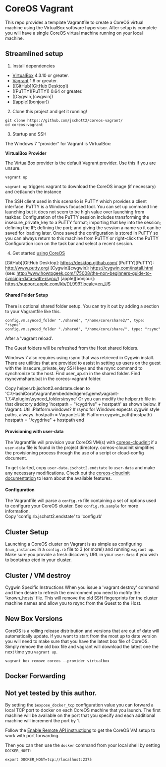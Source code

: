 # CoreOS Vagrant

This repo provides a template Vagrantfile to create a CoreOS virtual machine using the VirtualBox software hypervisor.
After setup is complete you will have a single CoreOS virtual machine running on your local machine.

## Streamlined setup

1) Install dependencies

* [VirtualBox][virtualbox] 4.3.10 or greater.
* [Vagrant][vagrant] 1.6 or greater.
* ([GitHub][GitHub Desktop])
* ([PuTTY][PuTTY]) 0.64 or greater.
* ([Cygwin][cwgwin]) 
* ([apple][bonjour])

2) Clone this project and get it running!

```
git clone https://github.com/jschott2/coreos-vagrant/
cd coreos-vagrant
```

3) Startup and SSH

The Windows 7 "provider" for Vagrant is VirtualBox:

**VirtualBox Provider**

The VirtualBox provider is the default Vagrant provider. Use this if you are unsure.

```
vagrant up
```

``vagrant up`` triggers vagrant to download the CoreOS image (if necessary) and (re)launch the instance

The SSH client used in this scenario is PuTTY which provides a client interface.  PuTTY is a Windows focused tool.
You can set up command line launching but it does not seem to be high value over launching from taskbar. 
Configuration of the PuTTY session includes transforming the insecure_private_key to a PuTTY format; importing that key into the session; defining the IP; defining the port; and giving the session a name so it can be saved for loading later. 
Once saved the configuration is stored in PuTTY so you can always return to this machine from PuTTY or right-click the PuTTY Configuration icon on the task bar and select a recent session.

4) Get started [using CoreOS][using-coreos]

[virtualbox]: https://www.virtualbox.org/
[vagrant]: https://www.vagrantup.com/downloads.html
[using-coreos]: http://coreos.com/docs/using-coreos/
[GitHub][GitHub Desktop]: https://desktop.github.com/
[PuTTY][PuTTY]: http://www.putty.org/
[Cygwin][cwgwin]: https://cygwin.com/install.html  (see: http://www.howtogeek.com/175008/the-non-beginners-guide-to-syncing-data-with-rsync/)
[apple][bonjour]: https://support.apple.com/kb/DL999?locale=en_US

#### Shared Folder Setup

There is optional shared folder setup.
You can try it out by adding a section to your Vagrantfile like this.

```
config.vm.synced_folder "./shared", "/home/core/share2/", type: "rsync"
config.vm.synced_folder "./shared", "/home/core/share/", type: "rsync"
```

After a 'vagrant reload'.

The Guest folders will be refreshed from the Host shared folders.

Windows 7 also requires using rsync that was retrieved in Cygwin install.  There are utilities that are provided to assist in setting up users on the guest with the insecure_private_key SSH keys and the rsync command to synchronize to the host.
Find user_up.sh in the shared folder.
Find rsyncvmshare.bat in the coreos-vagrant folder.

Copy helper.rb.jschott2.endstate.clean to 'C:\HashiCorp\Vagrant\embedded\gems\gems\vagrant-1.7.4\plugins\synced_folders\rsync\' 
Or you can modify the helper.rb file in that directory adding 'hostpath = "/cygdrive" + hostpath' as shown below.
        if Vagrant::Util::Platform.windows?
          # rsync for Windows expects cygwin style paths, always.
          hostpath = Vagrant::Util::Platform.cygwin_path(hostpath)
           hostpath = "/cygdrive" + hostpath
        end

#### Provisioning with user-data

The Vagrantfile will provision your CoreOS VM(s) with [coreos-cloudinit][coreos-cloudinit] if a `user-data` file is found in the project directory.
coreos-cloudinit simplifies the provisioning process through the use of a script or cloud-config document.

To get started, copy `user-data.jschott2.endstate` to `user-data` and make any necessary modifications.
Check out the [coreos-cloudinit documentation][coreos-cloudinit] to learn about the available features.

[coreos-cloudinit]: https://github.com/coreos/coreos-cloudinit

#### Configuration

The Vagrantfile will parse a `config.rb` file containing a set of options used to configure your CoreOS cluster.
See `config.rb.sample` for more information.  
Copy 'config.rb.jschott2.endstate' to 'config.rb'

## Cluster Setup

Launching a CoreOS cluster on Vagrant is as simple as configuring `$num_instances` in a `config.rb` file to 3 (or more!) and running `vagrant up`.
Make sure you provide a fresh discovery URL in your `user-data` if you wish to bootstrap etcd in your cluster.

## Cluster / VM destroy 

Cygwin Specific Instructions
When you issue a 'vagrant destroy' command and then desire to refresh the environment you need to mofify the 'known_hosts' file.  This will remove the old SSH fingerprints for the cluster machine names and allow you to rsync from the Guest to the Host.

## New Box Versions

CoreOS is a rolling release distribution and versions that are out of date will automatically update.
If you want to start from the most up to date version you will need to make sure that you have the latest box file of CoreOS.
Simply remove the old box file and vagrant will download the latest one the next time you `vagrant up`.

```
vagrant box remove coreos --provider virtualbox
```

## Docker Forwarding
## Not yet tested by this author.
By setting the `$expose_docker_tcp` configuration value you can forward a local TCP port to docker on
each CoreOS machine that you launch. The first machine will be available on the port that you specify
and each additional machine will increment the port by 1.

Follow the [Enable Remote API instructions][coreos-enabling-port-forwarding] to get the CoreOS VM setup to work with port forwarding.

[coreos-enabling-port-forwarding]: https://coreos.com/docs/launching-containers/building/customizing-docker/#enable-the-remote-api-on-a-new-socket

Then you can then use the `docker` command from your local shell by setting `DOCKER_HOST`:

    export DOCKER_HOST=tcp://localhost:2375
